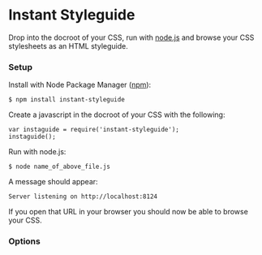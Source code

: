Instant Styleguide
===

Drop into the docroot of your CSS, run with [node.js](http://nodejs.org/) and browse your CSS stylesheets as an HTML styleguide.

### Setup

Install with Node Package Manager ([npm](http://npmjs.org/)):

    $ npm install instant-styleguide

Create a javascript in the docroot of your CSS with the following:

    var instaguide = require('instant-styleguide');
	instaguide();

Run with node.js:

    $ node name_of_above_file.js

A message should appear:

	Server listening on http://localhost:8124

If you open that URL in your browser you should now be able to browse your CSS.

### Options